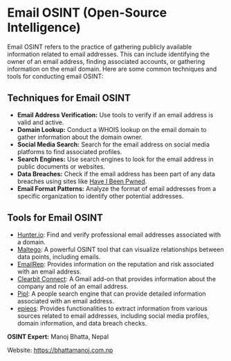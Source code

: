  <h1>Email OSINT (Open-Source Intelligence)</h1>
    <p>Email OSINT refers to the practice of gathering publicly available information related to email addresses. This can include identifying the owner of an email address, finding associated accounts, or gathering information on the email domain. Here are some common techniques and tools for conducting email OSINT:</p>
    <h2>Techniques for Email OSINT</h2>
    <ul>
        <li><strong>Email Address Verification:</strong> Use tools to verify if an email address is valid and active.</li>
        <li><strong>Domain Lookup:</strong> Conduct a WHOIS lookup on the email domain to gather information about the domain owner.</li>
        <li><strong>Social Media Search:</strong> Search for the email address on social media platforms to find associated profiles.</li>
        <li><strong>Search Engines:</strong> Use search engines to look for the email address in public documents or websites.</li>
        <li><strong>Data Breaches:</strong> Check if the email address has been part of any data breaches using sites like <a href="https://haveibeenpwned.com/" target="_blank">Have I Been Pwned</a>.</li>
        <li><strong>Email Format Patterns:</strong> Analyze the format of email addresses from a specific organization to identify other potential addresses.</li>
    </ul>
    <h2>Tools for Email OSINT</h2>
    <ul>
        <li><a href="https://hunter.io/" target="_blank">Hunter.io</a>: Find and verify professional email addresses associated with a domain.</li>
        <li><a href="https://www.maltego.com/" target="_blank">Maltego</a>: A powerful OSINT tool that can visualize relationships between data points, including emails.</li>
        <li><a href="https://emailrep.io/" target="_blank">EmailRep</a>: Provides information on the reputation and risk associated with an email address.</li>
        <li><a href="https://clearbit.com/connect" target="_blank">Clearbit Connect</a>: A Gmail add-on that provides information about the company and role of an email address.</li>
        <li><a href="https://pipl.com/" target="_blank">Pipl</a>: A people search engine that can provide detailed information associated with an email address.</li>
        <li><a href="https://epieos.com/" target="_blank">epieos</a>: Provides functionalities to extract information from various sources related to email addresses, including social media profiles, domain information, and data breach checks.</li>
    </ul>
    <p><strong>OSINT Expert:</strong> Manoj Bhatta, Nepal</p>
    <p>Website: <a href="https://bhattamanoj.com.np" target="_blank">https://bhattamanoj.com.np</a></p>
